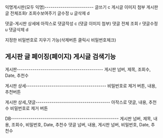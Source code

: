 익명게시판(모두 익명)-------------------------
글쓰기 c
게시글 이미지 첨부
게시판 글 전체조회r
조회수보여주기
글수정 u
글삭제 d

댓글-게시판 상세에 아작스로
댓글작성 c
(댓글 이미지 첨부)
댓글 전체 조회 r
댓글수정 u
댓글삭제 d

지정한 비밀번호로 지우기 가능(삭제버튼 클릭시 비밀번호체크)

게시판 글 페이징(페이지)
게시글 검색기능
---------------------------------------------------------
게시판--------------------------------------------
게시판 넘버, 제목, 조회수, Date, 추천수

게시판 상세-----------------------------------------
비밀번호로 제거 버튼, 내용, 추천버튼

게시판 상세_댓글--------------------------------------
아작스로 댓글, 내용, 추천수
비밀번호로 제거 버튼

DB-------------------------------------------------------
게시판 넘버, 제목, 내용, 조회수, 비밀번호, Date, 추천수
댓글 넘버, 내용, 게시판 넘버, 비밀번호, Date, 추천수
